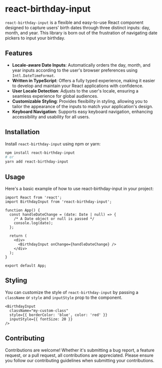 # react-birthday-input

`react-birthday-input` is a flexible and easy-to-use React component designed to capture users' birth dates through three distinct inputs: day, month, and year. This library is born out of the frustration of navigating date pickers to input your birthday.

## Features

- **Locale-aware Date Inputs**: Automatically orders the day, month, and year inputs according to the user's browser preferences using `Intl.DateTimeFormat`.
- **Written in TypeScript**: Offers a fully typed experience, making it easier to develop and maintain your React applications with confidence.
- **User Locale Detection**: Adjusts to the user's locale, ensuring a seamless experience for global audiences.
- **Customizable Styling**: Provides flexibility in styling, allowing you to tailor the appearance of the inputs to match your application's design.
- **Keyboard Navigation**: Supports easy keyboard navigation, enhancing accessibility and usability for all users.

## Installation

Install `react-birthday-input` using npm or yarn:

```bash
npm install react-birthday-input
# or
yarn add react-birthday-input
```

## Usage

Here's a basic example of how to use react-birthday-input in your project:

```JSX
import React from 'react';
import BirthdayInput from 'react-birthday-input';

function App() {
  const handleDateChange = (date: Date | null) => {
    /* A Date object or null is passed */
    console.log(date);
  };

  return (
    <div>
      <BirthdayInput onChange={handleDateChange} />
    </div>
  );
}

export default App;
```

## Styling

You can customize the style of `react-birthday-input` by passing a `className` or `style` and `inputStyle` prop to the component.

```JSX
<BirthdayInput
  className="my-custom-class"
  style={{ borderColor: 'blue', color: 'red' }}
  inputStyle={{ fontSize: 20 }}
/>
```

## Contributing

Contributions are welcome! Whether it's submitting a bug report, a feature request, or a pull request, all contributions are appreciated. Please ensure you follow our contributing guidelines when submitting your contributions.
